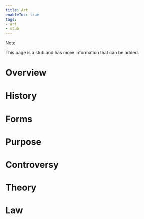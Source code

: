 ```yaml
---
title: Art
enableToc: true
tags:
- art
- stub
---
```


> [!note]
> This page is a stub and has more information that can be added.


# Overview

# History

# Forms

# Purpose

# Controversy

# Theory

# Law
